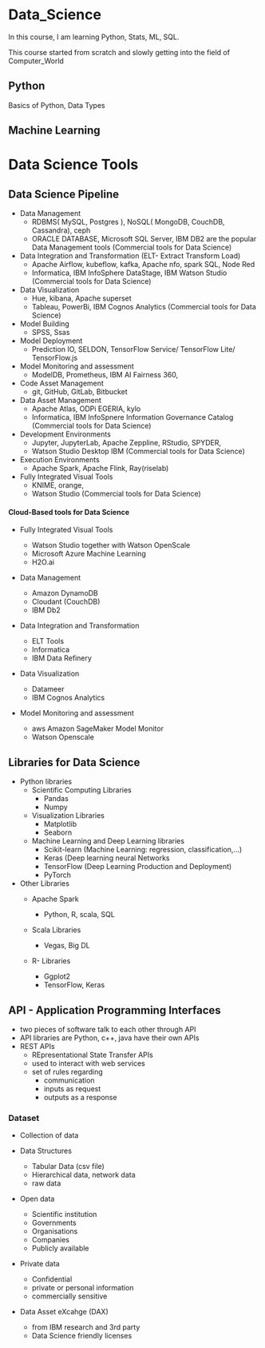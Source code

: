 # Data_Science 

In this course, I am learning Python, Stats, ML, SQL.

This course started from scratch and slowly getting into the field of Computer_World

## Python 
Basics of Python, Data Types


## Machine Learning
# Data Science Tools
## Data Science Pipeline
- Data Management
  - RDBMS( MySQL, Postgres ), NoSQL( MongoDB, CouchDB, Cassandra), ceph
  - ORACLE DATABASE, Microsoft SQL Server, IBM DB2 are the popular Data Management tools (Commercial tools for Data Science)
- Data Integration and Transformation (ELT- Extract Transform Load)
  - Apache Airflow, kubeflow, kafka, Apache nfo, spark SQL, Node Red
  - Informatica, IBM InfoSphere DataStage, IBM Watson Studio (Commercial tools for Data Science)
- Data Visualization
  - Hue, kibana, Apache superset
  - Tableau, PowerBi, IBM Cognos Analytics (Commercial tools for Data Science)
- Model Building
  - SPSS, Ssas
- Model Deployment
  - Prediction IO, SELDON, TensorFlow Service/ TensorFlow Lite/ TensorFlow.js 
- Model Monitoring and assessment
  - ModelDB, Prometheus, IBM AI Fairness 360,
- Code Asset Management
  - git, GitHub, GitLab, Bitbucket
- Data Asset Management
  - Apache Atlas, ODPi EGERIA, kylo
  - Informatica, IBM InfoSpnere Information Governance Catalog (Commercial tools for Data Science)
- Development Environments
  - Jupyter, JupyterLab, Apache Zeppline,  RStudio, SPYDER,
  - Watson Studio Desktop IBM (Commercial tools for Data Science)
- Execution Environments
  - Apache Spark, Apache Flink, Ray(riselab)
- Fully Integrated Visual Tools
  - KNIME, orange,
  - Watson Studio (Commercial tools for Data Science)

#### Cloud-Based tools for Data Science
- Fully Integrated Visual Tools
  - Watson Studio together with Watson OpenScale
  - Microsoft Azure Machine Learning
  - H2O.ai
- Data Management
  - Amazon DynamoDB
  - Cloudant (CouchDB)
  - IBM Db2

- Data Integration and Transformation
  - ELT Tools
  - Informatica
  - IBM Data Refinery
- Data Visualization
  - Datameer
  - IBM Cognos Analytics  

- Model Monitoring and assessment
  - aws Amazon SageMaker Model Monitor
  - Watson Openscale

## Libraries for Data Science
- Python libraries
  - Scientific Computing Libraries
    - Pandas
    - Numpy
  - Visualization Libraries
    - Matplotlib
    - Seaborn
  - Machine Learning and Deep Learning libraries
    - Scikit-learn (Machine Learning: regression, classification,...)
    - Keras (Deep learning neural Networks
    - TensorFlow (Deep Learning Production and  Deployment)
    - PyTorch
- Other Libraries
  - Apache Spark 
    - Python, R, scala, SQL
  
  - Scala Libraries
    - Vegas, Big DL
  - R- Libraries
    - Ggplot2
    - TensorFlow, Keras
## API - Application Programming Interfaces
- two pieces of  software talk to each other through API
- API libraries are Python, c++, java have their own APIs
- REST APIs
  - REpresentational State Transfer APIs
  - used to interact with web services
  - set of rules regarding
    - communication
    - inputs as request
    - outputs as a response


### Dataset
- Collection of data
- Data Structures
  - Tabular Data (csv file)
  - Hierarchical data, network data
  - raw data
- Open data
  - Scientific institution
  - Governments
  - Organisations
  - Companies
  - Publicly available
- Private data
  - Confidential
  - private or personal information
  - commercially sensitive

- Data Asset eXcahge (DAX)
  - from IBM  research and 3rd party
  - Data Science friendly licenses


















